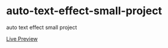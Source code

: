 # auto-text-effect-small-project
<p>auto text effect small project</p>
<a href="https://elhoussnimed.github.io/auto-text-effect-small-project/">Live Preview</a>
